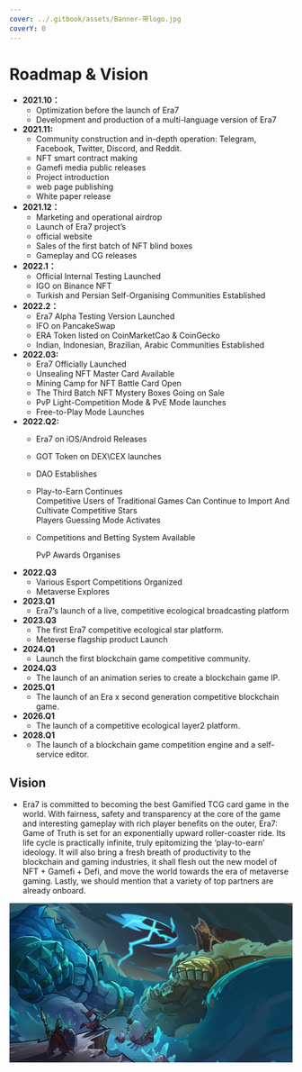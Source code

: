 ```yaml
---
cover: ../.gitbook/assets/Banner-带logo.jpg
coverY: 0
---
```


# Roadmap & Vision

* **2021.10：**
  * Optimization before the launch of Era7&#x20;
  * Development and production of a multi-language version of Era7
* **2021.11:**
  * Community construction and in-depth operation: Telegram, Facebook, Twitter, Discord, and Reddit.&#x20;
  * NFT smart contract making
  * Gamefi media public releases&#x20;
  * Project introduction&#x20;
  * web page publishing&#x20;
  * White paper release
* **2021.12：**
  * Marketing and operational airdrop
  * Launch of Era7 project’s&#x20;
  * official website
  * Sales of the first batch of NFT blind boxes&#x20;
  * Gameplay and CG releases
* **2022.1：**
  * Official Internal Testing Launched
  * IGO on Binance NFT
  * Turkish and Persian Self-Organising Communities Established
* **2022.2：**
  * Era7 Alpha Testing Version Launched
  * IFO on PancakeSwap
  * ERA Token listed on CoinMarketCao & CoinGecko
  * Indian, Indonesian, Brazilian, Arabic Communities Established
* **2022.03:**
  * Era7 Officially Launched
  * Unsealing NFT Master Card Available
  * Mining Camp for NFT Battle Card Open
  * The Third Batch NFT Mystery Boxes Going on Sale
  * PvP Light-Competition Mode & PvE Mode launches
  * Free-to-Play Mode Launches
* **2022.Q2:**
  * Era7 on iOS/Android Releases
  * GOT Token on DEX\CEX launches
  * DAO Establishes
  * Play-to-Earn Continues\
    Competitive Users of Traditional Games Can Continue to Import And Cultivate Competitive Stars\
    Players Guessing Mode Activates
  *   Competitions and Betting System Available

      PvP Awards Organises
* **2022.Q3**
  * Various Esport Competitions Organized
  * Metaverse Explores
* **2023.Q1**
  * Era7’s launch of a live, competitive ecological broadcasting platform
* **2023.Q3**
  * The first Era7 competitive ecological star platform.&#x20;
  * Meteverse flagship product Launch
* **2024.Q1**
  * Launch the first blockchain game competitive community.
* **2024.Q3**
  * The launch of an animation series to create a blockchain game IP.
* **2025.Q1**
  * The launch of an Era x second generation competitive blockchain game.
* **2026.Q1**
  * The launch of a competitive ecological layer2 platform.
* **2028.Q1**
  * The launch of a blockchain game competition engine and a self-service editor.

## Vision

* Era7 is committed to becoming the best Gamified TCG card game in the world. With fairness, safety and transparency at the core of the game and interesting gameplay with rich player benefits on the outer, Era7: Game of Truth is set for an exponentially upward roller-coaster ride. Its life cycle is practically infinite, truly epitomizing the ‘play-to-earn’ ideology. It will also bring a fresh breath of productivity to the blockchain and gaming industries, it shall flesh out the new model of NFT + Gamefi + Defi, and move the world towards the era of metaverse gaming. Lastly, we should mention that a variety of top partners are already onboard.

![](../.gitbook/assets/视野.jpg)
